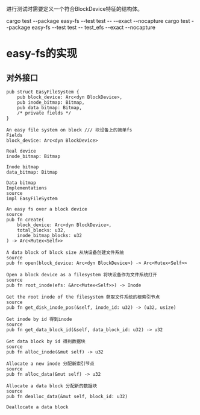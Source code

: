 进行测试时需要定义一个符合BlockDevice特征的结构体。

cargo test --package easy-fs --test test --  --exact --nocapture 
cargo test --package easy-fs --test test -- test_efs --exact --nocapture 

# easy-fs的实现

## 对外接口

    pub struct EasyFileSystem {
        pub block_device: Arc<dyn BlockDevice>,
        pub inode_bitmap: Bitmap,
        pub data_bitmap: Bitmap,
        /* private fields */
    }

    An easy file system on block /// 块设备上的简单fs
    Fields
    block_device: Arc<dyn BlockDevice>

    Real device
    inode_bitmap: Bitmap

    Inode bitmap
    data_bitmap: Bitmap

    Data bitmap
    Implementations
    source
    impl EasyFileSystem

    An easy fs over a block device
    source
    pub fn create(
        block_device: Arc<dyn BlockDevice>,
        total_blocks: u32,
        inode_bitmap_blocks: u32
    ) -> Arc<Mutex<Self>>

    A data block of block size 从块设备创建文件系统
    source
    pub fn open(block_device: Arc<dyn BlockDevice>) -> Arc<Mutex<Self>>

    Open a block device as a filesystem 将块设备作为文件系统打开
    source
    pub fn root_inode(efs: &Arc<Mutex<Self>>) -> Inode

    Get the root inode of the filesystem 获取文件系统的根索引节点
    source
    pub fn get_disk_inode_pos(&self, inode_id: u32) -> (u32, usize)

    Get inode by id 得到inode
    source
    pub fn get_data_block_id(&self, data_block_id: u32) -> u32

    Get data block by id 得到数据块
    source
    pub fn alloc_inode(&mut self) -> u32

    Allocate a new inode 分配新索引节点
    source
    pub fn alloc_data(&mut self) -> u32

    Allocate a data block 分配新的数据块
    source
    pub fn dealloc_data(&mut self, block_id: u32)

    Deallocate a data block

